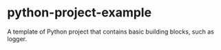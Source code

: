 # python-project-example
A template of Python project that contains basic building blocks, such as logger.
